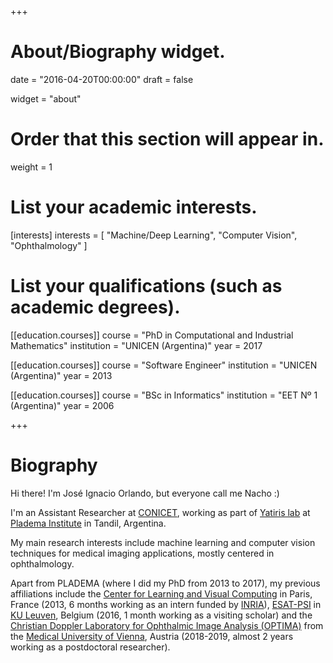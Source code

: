 +++
# About/Biography widget.

date = "2016-04-20T00:00:00"
draft = false

widget = "about"

# Order that this section will appear in.
weight = 1

# List your academic interests.
[interests]
  interests = [
    "Machine/Deep Learning",
    "Computer Vision",
    "Ophthalmology"
  ]

# List your qualifications (such as academic degrees).
[[education.courses]]
  course = "PhD in Computational and Industrial Mathematics"
  institution = "UNICEN (Argentina)"
  year = 2017

[[education.courses]]
  course = "Software Engineer"
  institution = "UNICEN (Argentina)"
  year = 2013

[[education.courses]]
  course = "BSc in Informatics"
  institution = "EET Nº 1 (Argentina)"
  year = 2006

+++

# Biography
Hi there! I'm José Ignacio Orlando, but everyone call me Nacho :)

I'm an Assistant Researcher at [CONICET](http://www.conicet.gov.ar/?lan=en), working as part of [Yatiris lab](http://yatiris.github.io/) at [Pladema Institute](http://www.pladema.net/) in Tandil, Argentina.

My main research interests include machine learning and computer vision techniques for medical imaging applications, mostly centered in ophthalmology.

Apart from PLADEMA (where I did my PhD from 2013 to 2017), my previous affiliations include the [Center for Learning and Visual Computing](http://cvn.centralesupelec.fr) in Paris, France (2013, 6 months working as an intern funded by [INRIA](https://www.inria.fr/en/teams/galen)), [ESAT-PSI](https://www.esat.kuleuven.be/psi) in [KU Leuven](https://www.kuleuven.be/english/), Belgium (2016, 1 month working as a visiting scholar) and the [Christian Doppler Laboratory for Ophthalmic Image Analysis (OPTIMA)](https://optima.meduniwien.ac.at/) from the [Medical University of Vienna](https://www.meduniwien.ac.at/hp/1/department-of-ophthalmology/), Austria (2018-2019, almost 2 years working as a postdoctoral researcher).